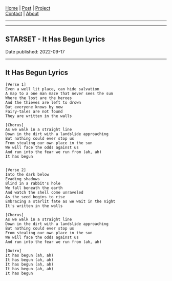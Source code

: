 <nav>
<a href="../index.html">Home</a>
|
<a href="../post.html">Post</a>
|
<a href="../project.html">Project</a>
<nav class="div-right">
<a href="../contact.html">Contact</a>
|
<a href="../about.html">About</a>
</nav>
</header>
<hr><hr>
<main>
<!-- Your Content Start After This Line -->


# STARSET - It Has Begun Lyrics

Date published: 2022-09-17

---

## It Has Begun Lyrics

```
[Verse 1]
Even a well lit place, can hide salvation
A map to a one man maze that never sees the sun
Where the lost are the heroes
And the thieves are left to drown
But everyone knows by now
Fairy-tales are not found
They are written in the walls

[Chorus]
As we walk in a straight line
Down in the dirt with a landslide approaching
But nothing could ever stop us
From stealing our own place in the sun
We will face the odds against us
And run into the fear we run from (ah, ah)
It has begun


[Verse 2]
Into the dark below
Evading shadows
Blind in a rabbit's hole
We fall beneath the earth
And watch the shell come unraveled
As the seed begins to rise
Embracing a starlit fate as we wait in the night
It's written in the walls

[Chorus]
As we walk in a straight line
Down in the dirt with a landslide approaching
But nothing could ever stop us
From stealing our own place in the sun
We will face the odds against us
And run into the fear we run from (ah, ah)

[Outro]
It has begun (ah, ah)
It has begun (ah, ah)
It has begun (ah, ah)
It has begun (ah, ah)
It has begun
```
